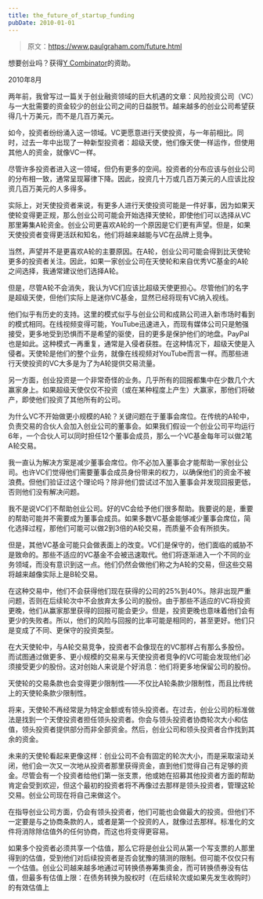 ```yaml
---
title: the_future_of_startup_funding
pubDate: 2010-01-01
---
```


> 原文：https://www.paulgraham.com/future.html 

            
想要创业吗？获得[Y Combinator](http://ycombinator.com/apply.html)的资助。

2010年8月

两年前，我曾写过一篇关于创业融资领域的巨大机遇的文章：风险投资公司（VC）与一大批需要的资金较少的创业公司之间的日益脱节。越来越多的创业公司希望获得几十万美元，而不是几百万美元。

如今，投资者纷纷涌入这一领域。VC更愿意进行天使投资，与一年前相比。同时，过去一年中出现了一种新型投资者：超级天使，他们像天使一样运作，但使用其他人的资金，就像VC一样。

尽管许多投资者进入这一领域，但仍有更多的空间。投资者的分布应该与创业公司的分布相一致，通常呈现幂律下降。因此，投资几十万或几百万美元的人应该比投资几百万美元的人多得多。

实际上，对天使投资者来说，有更多人进行天使投资可能是一件好事，因为如果天使轮变得更正规，那么创业公司可能会开始选择天使轮，即使他们可以选择从VC那里筹集A轮资金。创业公司更喜欢A轮的一个原因是它们更有声望。但是，如果天使投资者变得更活跃和知名，他们将越来越能与VC在品牌上竞争。

当然，声望并不是更喜欢A轮的主要原因。在A轮，创业公司可能会得到比天使轮更多的投资者关注。因此，如果一家创业公司在天使轮和来自优秀VC基金的A轮之间选择，我通常建议他们选择A轮。

但是，尽管A轮不会消失，我认为VC们应该比超级天使更担心。尽管他们的名字是超级天使，但他们实际上是迷你VC基金，显然已经将现有VC纳入视线。

他们似乎有历史的支持。这里的模式似乎与创业公司和成熟公司进入新市场时看到的模式相同。在线视频变得可能，YouTube迅速进入，而现有媒体公司只是勉强接受，更多地受到恐惧而不是希望的驱使，目的更多是保护他们的地盘。PayPal也是如此。这种模式一再重复，通常是入侵者获胜。在这种情况下，超级天使是入侵者。天使轮是他们的整个业务，就像在线视频对YouTube而言一样。而那些进行天使投资的VC大多是为了为A轮提供交易流量。

另一方面，创业投资是一个非常奇怪的业务。几乎所有的回报都集中在少数几个大赢家身上。如果超级天使仅仅不投资（或在某种程度上产生）大赢家，那他们将破产，即使他们投资了其他所有的公司。

为什么VC不开始做更小规模的A轮？关键问题在于董事会席位。在传统的A轮中，负责交易的合伙人会加入创业公司的董事会。如果我们假设一个创业公司平均运行6年，一个合伙人可以同时担任12个董事会成员，那么一个VC基金每年可以做2笔A轮交易。

我一直认为解决方案是减少董事会席位。你不必加入董事会才能帮助一家创业公司。也许VC们觉得他们需要董事会成员身份带来的权力，以确保他们的资金不被浪费。但他们验证过这个理论吗？除非他们尝试过不加入董事会并发现回报更低，否则他们没有解决问题。

我不是说VC们不帮助创业公司。好的VC会给予他们很多帮助。我要说的是，重要的帮助可能并不需要成为董事会成员。如果多数VC基金能够减少董事会席位，简化选择过程，那他们可能可以做2到3倍的A轮交易，而质量不会有所损失。

但是，其他VC基金可能只会做表面上的改变。VC们是保守的，他们面临的威胁不是致命的。那些不适应的VC基金不会被迅速取代。他们将逐渐进入一个不同的业务领域，而没有意识到这一点。他们仍然会做他们称之为A轮的交易，但这些交易将越来越像实际上是B轮交易。

在这种交易中，他们不会获得他们现在获得的公司的25%到40%。除非出现严重问题，否则在后续轮次中不会放弃太多公司的股份。由于那些不适应的VC将投资更晚，他们从赢家那里获得的回报可能会更少。但是，投资更晚也意味着他们会有更少的失败者。所以，他们的风险与回报的比率可能是相同的，甚至更好。他们只是变成了不同、更保守的投资类型。

在大天使轮中，与A轮交易竞争，投资者不会像现在的VC那样占有那么多股份。而试图通过做更多、更小规模的交易来与天使投资者竞争的VC可能会发现他们必须接受更少的股份。这对创始人来说是个好消息：他们将更多地保留公司的股份。

天使轮的交易条款也会变得更少限制性——不仅比A轮条款少限制性，而且比传统上的天使轮条款少限制性。

将来，天使轮不再经常是为特定金额或有领头投资者。在过去，创业公司的标准做法是找到一个天使投资者担任领头投资者。你会与领头投资者协商轮次大小和估值，领头投资者提供部分而非全部资金。然后，创业公司和领头投资者合作找到其余的资金。

未来的天使轮看起来更像这样：创业公司不会有固定的轮次大小，而是采取滚动关闭，他们会一次又一次地从投资者那里获得资金，直到他们觉得自己有足够的资金。尽管会有一个投资者给他们第一张支票，他或她在招募其他投资者方面的帮助肯定会受到欢迎，但这个最初的投资者将不再像过去那样是领头投资者，管理这轮交易。创业公司现在将自己来做这个。

在指导创业公司方面，仍会有领头投资者，他们可能也会做最大的投资。但他们不一定要是与之协商条款的人，或者是第一个投资的人，就像过去那样。标准化的文件将消除除估值外的任何协商，而这也将变得更容易。

如果多个投资者必须共享一个估值，那么它将是创业公司从第一个写支票的人那里得到的估值，受到他们对后续投资者是否会犹豫的猜测的限制。但可能不仅仅只有一个估值。创业公司越来越多地通过可转换债券筹集资金，而可转换债券没有估值，但最多有估值上限：在债务转换为股权时（在后续轮次或如果先发生收购时）的有效估值上